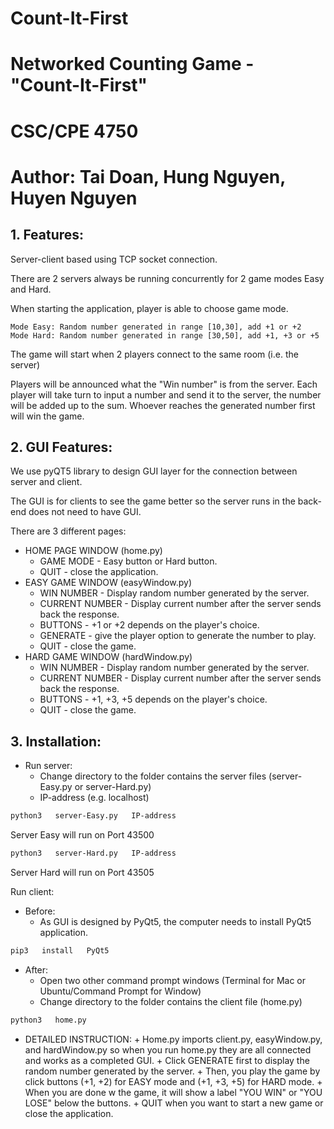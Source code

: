 # Count-It-First
# Networked Counting Game - "Count-It-First"
# CSC/CPE 4750
# Author: Tai Doan, Hung Nguyen, Huyen Nguyen

## 1. Features:
Server-client based  using TCP socket connection.

There are 2 servers always be running concurrently for 2 game modes Easy and Hard.

When starting the application, player is able to choose game mode.

	Mode Easy: Random number generated in range [10,30], add +1 or +2
	Mode Hard: Random number generated in range [30,50], add +1, +3 or +5
	
The game will start when 2 players connect to the same room (i.e. the server)

Players will be announced what the "Win number" is from the server. Each player will take turn to input a number and send it to the server, the number will be added up to the sum. Whoever reaches the generated number first will win the game.

## 2. GUI Features:
We use pyQT5 library to design GUI layer for the connection between server and client.

The GUI is for clients to see the game better so the server runs in the back-end does not need to have GUI.

There are 3 different pages:
  - HOME PAGE WINDOW (home.py)
    + GAME MODE - Easy button or Hard button.
    + QUIT - close the application.
  - EASY GAME WINDOW (easyWindow.py)
    + WIN NUMBER - Display random number generated by the server.
    + CURRENT NUMBER - Display current number after the server sends back the response.
    + BUTTONS - +1 or +2 depends on the player's choice.
    + GENERATE - give the player option to generate the number to play.
    + QUIT - close the game.
  - HARD GAME WINDOW (hardWindow.py)
    + WIN NUMBER - Display random number generated by the server.
    + CURRENT NUMBER - Display current number after the server sends back the response.
    + BUTTONS - +1, +3, +5 depends on the player's choice.
    + QUIT - close the game.
  
## 3. Installation:

- Run server: 
    - Change directory to the folder contains the server files (server-Easy.py or server-Hard.py)
    - IP-address (e.g. localhost)

```bash
python3   server-Easy.py   IP-address
```
Server Easy will run on Port 43500
	
```bash
python3   server-Hard.py   IP-address
```
Server Hard will run on Port 43505

Run client:
  - Before:
      + As GUI is designed by PyQt5, the computer needs to install PyQt5 application.
  
```bash
pip3   install   PyQt5
```
  - After:
      + Open two other command prompt windows (Terminal for Mac or Ubuntu/Command Prompt for Window)
      + Change directory to the folder contains the client file (home.py)
```bash
python3   home.py 
```
- DETAILED INSTRUCTION:
      + Home.py imports client.py, easyWindow.py, and hardWindow.py so when you run home.py they are all connected and works as a completed GUI.
      + Click GENERATE first to display the random number generated by the server.
      + Then, you play the game by click buttons (+1, +2) for EASY mode and (+1, +3, +5) for HARD mode.
      + When you are done w the game, it will show a label "YOU WIN" or "YOU LOSE" below the buttons.
      + QUIT when you want to start a new game or close the application.
			



